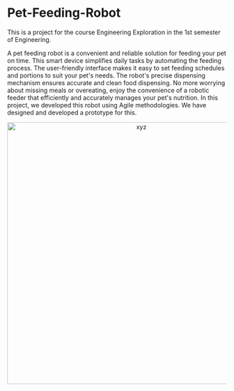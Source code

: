# Pet-Feeding-Robot

This is a project for the course Engineering Exploration in the 1st semester of Engineering.

A pet feeding robot is a convenient and reliable solution for feeding your pet on time. This smart device simplifies daily tasks by automating the feeding process. The user-friendly interface makes it easy to set feeding schedules and portions to suit your pet's needs. The robot's precise dispensing mechanism ensures accurate and clean food dispensing. No more worrying about missing meals or overeating, enjoy the convenience of a robotic feeder that efficiently and accurately manages your pet's nutrition. In this project, we developed this robot using Agile methodologies. We have designed and developed a prototype for this.


<p align="center">
<img width="600" height="600" src="https://youtu.be/KT8AcLec69c" alt="xyz">
</p> <br>
